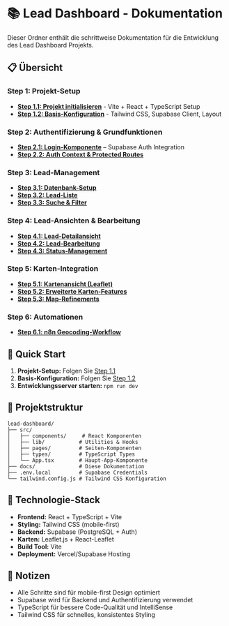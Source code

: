 # 📚 Lead Dashboard - Dokumentation

Dieser Ordner enthält die schrittweise Dokumentation für die Entwicklung des Lead Dashboard Projekts.

## 📋 Übersicht

### Step 1: Projekt-Setup
- **[Step 1.1: Projekt initialisieren](./step_1_1_project_setup.md)** - Vite + React + TypeScript Setup
- **[Step 1.2: Basis-Konfiguration](./step_1_2_basic_configuration.md)** - Tailwind CSS, Supabase Client, Layout

### Step 2: Authentifizierung & Grundfunktionen
- **[Step 2.1: Login-Komponente](./step_2_1_login_component.md)** – Supabase Auth Integration
- **[Step 2.2: Auth Context & Protected Routes](./step_2_2_auth_context.md)**

### Step 3: Lead-Management
- **[Step 3.1: Datenbank-Setup](./step_3_1_database_setup.md)**
- **[Step 3.2: Lead-Liste](./step_3_2_lead_list.md)**
- **[Step 3.3: Suche & Filter](./step_3_3_search_filter.md)**

### Step 4: Lead-Ansichten & Bearbeitung
- **[Step 4.1: Lead-Detailansicht](./step_4_1_lead_detail.md)**
- **[Step 4.2: Lead-Bearbeitung](./step_4_2_lead_bearbeitung.md)**
- **[Step 4.3: Status-Management](./step_4_3_status_management.md)**

### Step 5: Karten-Integration
- **[Step 5.1: Kartenansicht (Leaflet)](./step_5_1_kartenansicht_leaflet.md)**
- **[Step 5.2: Erweiterte Karten-Features](./step_5_2_enhanced_map_features.md)**
- **[Step 5.3: Map-Refinements](./step_5_3_map_refinements.md)**

### Step 6: Automationen
- **[Step 6.1: n8n Geocoding-Workflow](./step_6_1_n8n_geocoding.md)**

## 🚀 Quick Start

1. **Projekt-Setup:** Folgen Sie [Step 1.1](./step_1_1_project_setup.md)
2. **Basis-Konfiguration:** Folgen Sie [Step 1.2](./step_1_2_basic_configuration.md)
3. **Entwicklungsserver starten:** `npm run dev`

## 📁 Projektstruktur

```
lead-dashboard/
├── src/
│   ├── components/     # React Komponenten
│   ├── lib/           # Utilities & Hooks
│   ├── pages/         # Seiten-Komponenten
│   ├── types/         # TypeScript Types
│   └── App.tsx        # Haupt-App-Komponente
├── docs/              # Diese Dokumentation
├── .env.local         # Supabase Credentials
└── tailwind.config.js # Tailwind CSS Konfiguration
```

## 🔧 Technologie-Stack

- **Frontend:** React + TypeScript + Vite
- **Styling:** Tailwind CSS (mobile-first)
- **Backend:** Supabase (PostgreSQL + Auth)
- **Karten:** Leaflet.js + React-Leaflet
- **Build Tool:** Vite
- **Deployment:** Vercel/Supabase Hosting

## 📝 Notizen

- Alle Schritte sind für mobile-first Design optimiert
- Supabase wird für Backend und Authentifizierung verwendet
- TypeScript für bessere Code-Qualität und IntelliSense
- Tailwind CSS für schnelles, konsistentes Styling 